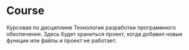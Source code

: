 # Course
Курсовая по дисциплине Технология разработки программного обеспечения. 
Здесь будет храниться проект, когда добавил новые функции или файлы и проект не работает.
